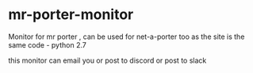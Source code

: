 # mr-porter-monitor
Monitor for mr porter , can be used for net-a-porter too as the site is the same code - python 2.7 

this monitor can email you or post to discord or post to slack
